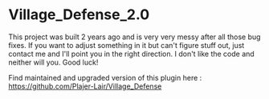 # Village_Defense_2.0

This project was built 2 years ago and is very very messy after all those bug fixes. If you want to adjust something in it but can't figure stuff out, just contact me and I'll point you in the right direction.
I don't like the code and neither will you. Good luck!

Find maintained and upgraded version of this plugin here : https://github.com/Plajer-Lair/Village_Defense
